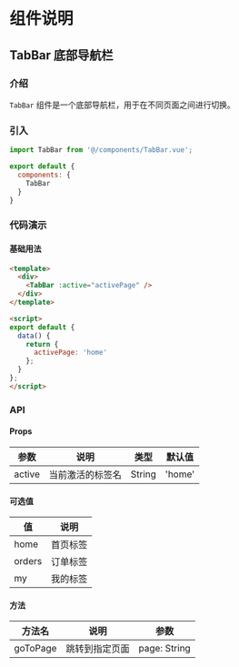 # 组件说明

## TabBar 底部导航栏

### 介绍

`TabBar` 组件是一个底部导航栏，用于在不同页面之间进行切换。

### 引入

```js
import TabBar from '@/components/TabBar.vue';

export default {
  components: {
    TabBar
  }
}
```

### 代码演示

#### 基础用法

```html
<template>
  <div>
    <TabBar :active="activePage" />
  </div>
</template>

<script>
export default {
  data() {
    return {
      activePage: 'home'
    };
  }
};
</script>
```

### API

#### Props

| 参数 | 说明 | 类型 | 默认值 |
| --- | --- | --- | --- |
| active | 当前激活的标签名 | String | 'home' |

#### 可选值

| 值 | 说明 |
| --- | --- |
| home | 首页标签 |
| orders | 订单标签 |
| my | 我的标签 |

#### 方法

| 方法名 | 说明 | 参数 |
| --- | --- | --- |
| goToPage | 跳转到指定页面 | page: String |